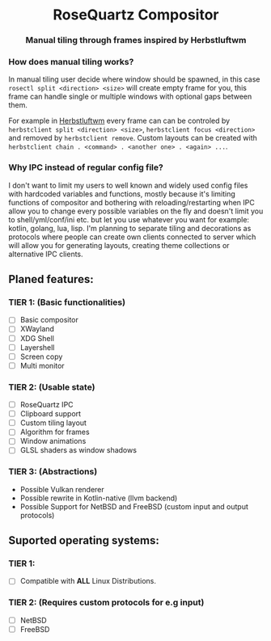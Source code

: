 <p align="center">
    <h1 align="center">RoseQuartz Compositor</h1>
    <h3 align="center">Manual tiling through frames inspired by Herbstluftwm</h3>
</p>

### How does manual tiling works?
In manual tiling user decide where window should be spawned, in this case `rosectl split <direction> <size>` will create empty frame for you, this frame can handle single or multiple windows with optional gaps between them.

For example in [Herbstluftwm](https://github.com/herbstluftwm/herbstluftwm) every frame can can be controled by `herbstclient split <direction> <size>`, `herbstclient focus <direction>` and removed by `herbstclient remove`. Custom layouts can be created with `herbstclient chain . <command> . <another one> . <again> ...`.

### Why IPC instead of regular config file?
I don't want to limit my users to well known and widely used config files with hardcoded variables and functions, mostly because it's limiting functions of compositor and bothering with reloading/restarting when IPC allow you to change every possible variables on the fly and doesn't limit you to shell/yml/conf/ini etc. but let you use whatever you want for example: kotlin, golang, lua, lisp. I'm planning to separate tiling and decorations as protocols where people can create own clients connected to server which will allow you for generating layouts, creating theme collections or alternative IPC clients.

## Planed features:
### TIER 1: (Basic functionalities)
- [ ] Basic compositor 
- [ ] XWayland
- [ ] XDG Shell
- [ ] Layershell
- [ ] Screen copy
- [ ] Multi monitor

### TIER 2: (Usable state)
- [ ] RoseQuartz IPC
- [ ] Clipboard support
- [ ] Custom tiling layout
- [ ] Algorithm for frames
- [ ] Window animations
- [ ] GLSL shaders as window shadows

### TIER 3: (Abstractions)
- Possible Vulkan renderer
- Possible rewrite in Kotlin-native (llvm backend)
- Possible Support for NetBSD and FreeBSD (custom input and output protocols)


## Suported operating systems:
### TIER 1:
- [ ] Compatible with **ALL** Linux Distributions.

### TIER 2: (Requires custom protocols for e.g input)
- [ ] NetBSD
- [ ] FreeBSD
